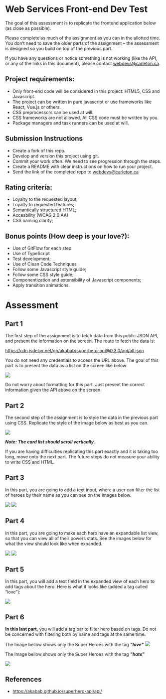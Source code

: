 # Web Services Front-end Dev Test

The goal of this assessment is to replicate the frontend application below (as close as possible). 

Please complete as much of the assignment as you can in the allotted time. You don’t need to save the older parts of the assignment – the assessment is designed so you build on top of the previous part.

If you have any questions or notice something is not working (like the API, or any of the links in this document), please contact webdevs@carleton.ca.


## Project requirements:


* Only front-end code will be considered in this project: HTML5, CSS and Javascript.
* The project can be written in pure javascript or use frameworks like React, Vue.js or others.
* CSS preprocessors can be used at will.
* CSS frameworks are not allowed. All CSS code must be written by you.
* Package managers and task runners can be used at will.


## Submission Instructions


* Create a fork of this repo.
* Develop and version this project using git.
* Commit your work often. We need to see progression through the steps.
* Create a README with clear instructions on how to run your project.
* Send the link of the completed repo to webdevs@carleton.ca

## Rating criteria:

* Loyalty to the requested layout;
* Loyalty to requested features;
* Semantically structured HTML;
* Accesbility (WCAG 2.0 AA)
* CSS naming clarity;


## Bonus points (How deep is your love?):

* Use of GitFlow for each step
* Use of TypeScript
* Test development;
* Use of Clean Code Techniques
* Follow some Javascript style guide;
* Follow some CSS style guide;
* Componentization and extensibility of Javascript components;
* Apply transition animations.



# Assessment


## Part 1

The first step of the assignment is to fetch data from this public JSON API, and present the information on the screen. The route to fetch the data is:

https://cdn.jsdelivr.net/gh/akabab/superhero-api@0.3.0/api/all.json


You do not need any credentials to access the URL above. The goal of this part is to present the data as a list on the screen like below:

<img src='./images/01.png'/>

Do not worry about formatting for this part. Just present the correct information given the API above on the screen.

## Part 2

The second step of the assignment is to style the data in the previous part using CSS. Replicate the style of the image below as best as you can.

<img src='./images/02.png'/>

***Note: The card list should scroll vertically.***

If you are having difficulties replicating this part exactly and it is taking too long, move onto the next part. The future steps do not measure your ability to write CSS and HTML.


## Part 3
In this part, you are going to add a text input, where a user can filter the list of heroes by their name as you can see on the images below.

<img src='./images/03.png'/>
<img src='./images/04.png'/>


## Part 4

In this part, you are going to make each hero have an expandable list view, so that you can view all of their powers stats. See the images below for what the view should look like when expanded. 

<img src='./images/05.png'/>
<img src='./images/06.png'/>


## Part 5
In this part, you will add a text field in the expanded view of each hero to add tags about the hero. Here is what it looks like (added a tag called “love”):

<img src='./images/07.png'/>


## Part 6
**In this last part**, you will add a tag bar to filter hero based on tags. Do not be concerned with filtering both by name and tags at the same time. 

The Image bellow shows only the Super Heroes with the tag ***"love"***
<img src='./images/08.png'/>


The Image bellow shows only the Super Heroes with the tag ***"hate"***

<img src='./images/09.png'/>


## References

* https://akabab.github.io/superhero-api/api/
